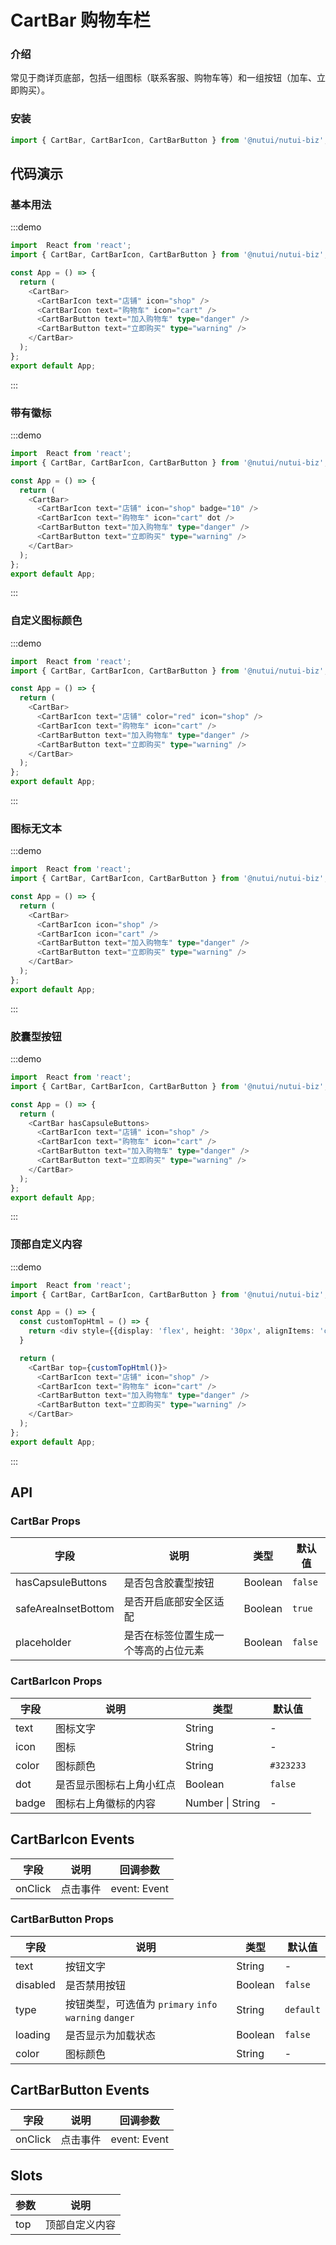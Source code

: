 #  CartBar 购物车栏

### 介绍

常见于商详页底部，包括一组图标（联系客服、购物车等）和一组按钮（加车、立即购买）。

### 安装

```javascript
import { CartBar, CartBarIcon, CartBarButton } from '@nutui/nutui-biz';
```

## 代码演示

### 基本用法

:::demo

```ts
import  React from 'react';
import { CartBar, CartBarIcon, CartBarButton } from '@nutui/nutui-biz';

const App = () => {
  return (
    <CartBar>
      <CartBarIcon text="店铺" icon="shop" />
      <CartBarIcon text="购物车" icon="cart" />
      <CartBarButton text="加入购物车" type="danger" />
      <CartBarButton text="立即购买" type="warning" />
    </CartBar>
  );
};
export default App;
```

:::

### 带有徽标

:::demo

```ts
import  React from 'react';
import { CartBar, CartBarIcon, CartBarButton } from '@nutui/nutui-biz';

const App = () => {
  return (
    <CartBar>
      <CartBarIcon text="店铺" icon="shop" badge="10" />
      <CartBarIcon text="购物车" icon="cart" dot />
      <CartBarButton text="加入购物车" type="danger" />
      <CartBarButton text="立即购买" type="warning" />
    </CartBar>
  );
};
export default App;
```

:::

### 自定义图标颜色

:::demo

```ts
import  React from 'react';
import { CartBar, CartBarIcon, CartBarButton } from '@nutui/nutui-biz';

const App = () => {
  return (
    <CartBar>
      <CartBarIcon text="店铺" color="red" icon="shop" />
      <CartBarIcon text="购物车" icon="cart" />
      <CartBarButton text="加入购物车" type="danger" />
      <CartBarButton text="立即购买" type="warning" />
    </CartBar>
  );
};
export default App;
```

:::

### 图标无文本

:::demo

```ts
import  React from 'react';
import { CartBar, CartBarIcon, CartBarButton } from '@nutui/nutui-biz';

const App = () => {
  return (
    <CartBar>
      <CartBarIcon icon="shop" />
      <CartBarIcon icon="cart" />
      <CartBarButton text="加入购物车" type="danger" />
      <CartBarButton text="立即购买" type="warning" />
    </CartBar>
  );
};
export default App;
```

:::

### 胶囊型按钮

:::demo

```ts
import  React from 'react';
import { CartBar, CartBarIcon, CartBarButton } from '@nutui/nutui-biz';

const App = () => {
  return (
    <CartBar hasCapsuleButtons>
      <CartBarIcon text="店铺" icon="shop" />
      <CartBarIcon text="购物车" icon="cart" />
      <CartBarButton text="加入购物车" type="danger" />
      <CartBarButton text="立即购买" type="warning" />
    </CartBar>
  );
};
export default App;
```

:::

### 顶部自定义内容

:::demo

```ts
import  React from 'react';
import { CartBar, CartBarIcon, CartBarButton } from '@nutui/nutui-biz';

const App = () => {
  const customTopHtml = () => {
    return <div style={{display: 'flex', height: '30px', alignItems: 'center', justifyContent: 'center', color: 'red'}}>我是自定义内容！</div>
  }

  return (
    <CartBar top={customTopHtml()}>
      <CartBarIcon text="店铺" icon="shop" />
      <CartBarIcon text="购物车" icon="cart" />
      <CartBarButton text="加入购物车" type="danger" />
      <CartBarButton text="立即购买" type="warning" />
    </CartBar>
  );
};
export default App;
```

:::




## API


### CartBar Props


| 字段    | 说明                                       | 类型    | 默认值    |
|---------|--------------------------------------------|---------|-----------|
| hasCapsuleButtons   | 是否包含胶囊型按钮                                 | Boolean  | `false`          |
| safeAreaInsetBottom   | 是否开启底部安全区适配                                 | Boolean  | `true`          |
| placeholder   | 是否在标签位置生成一个等高的占位元素                                 | Boolean  | `false`          |


### CartBarIcon Props


| 字段    | 说明                                       | 类型    | 默认值    |
|---------|--------------------------------------------|---------|-----------|
| text   | 图标文字                                 | String  | -         |
| icon   | 图标                                 | String  | -         |
| color   | 图标颜色                                 | String  | `#323233`         |
| dot   | 是否显示图标右上角小红点                                 | Boolean  | `false`         |
| badge   | 图标右上角徽标的内容	                                 | Number \| String  | -         |


## CartBarIcon Events
| 字段 | 说明 | 回调参数 |
|----- | ----- | -----  |
| onClick | 点击事件 |  event: Event |



### CartBarButton Props


| 字段    | 说明                                       | 类型    | 默认值    |
|---------|--------------------------------------------|---------|-----------|
| text   | 按钮文字                                 | String  | -         |
| disabled   | 是否禁用按钮                                 | Boolean  | `false`         |
| type   | 按钮类型，可选值为 `primary` `info` `warning` `danger`                                 | String  | `default`         |
| loading   | 是否显示为加载状态                                 | Boolean  | `false`         |
| color   | 图标颜色                                 | String  | -         |


## CartBarButton Events
| 字段 | 说明 | 回调参数 |
|----- | ----- | -----  |
| onClick | 点击事件 |  event: Event |


## Slots
| 参数 | 说明 |
|----- | ----- |
| top | 顶部自定义内容 |